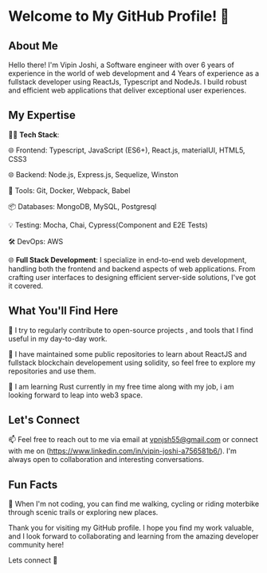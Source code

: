 # Welcome to My GitHub Profile! 👋

## About Me

Hello there! I'm Vipin Joshi, a Software engineer with over 6 years of experience in the world of web development and 4 Years of experience as a fullstack developer using ReactJs, Typescript and NodeJs. I build robust and efficient web applications that deliver exceptional user experiences.

## My Expertise

👨‍💻 **Tech Stack**:

🌐 Frontend: Typescript, JavaScript (ES6+), React.js, materialUI, HTML5, CSS3

🌐 Backend: Node.js, Express.js, Sequelize, Winston

🧰 Tools: Git, Docker, Webpack, Babel

📦 Databases: MongoDB, MySQL, Postgresql

💡 Testing: Mocha, Chai, Cypress(Component and E2E Tests)

🛠️ DevOps: AWS


🌐 **Full Stack Development**: I specialize in end-to-end web development, handling both the frontend and backend aspects of web applications. From crafting user interfaces to designing efficient server-side solutions, I've got it covered.

## What You'll Find Here

🚀 I try to regularly contribute to open-source projects , and tools that I find useful in my day-to-day work.

🧰 I have maintained some public repositories to learn about ReactJS and fullstack blockchain developement using solidity, so feel free to explore my repositories and use them.

🦀 I am learning Rust currently in my free time along with my job, i am looking forward to leap into web3 space.

## Let's Connect

📫 Feel free to reach out to me via email at vpnjsh55@gmail.com or connect with me on (https://www.linkedin.com/in/vipin-joshi-a756581b6/). I'm always open to collaboration and interesting conversations.

## Fun Facts

🚴 When I'm not coding, you can find me walking, cycling or riding moterbike through scenic trails or exploring new places.

Thank you for visiting my GitHub profile. I hope you find my work valuable, and I look forward to collaborating and learning from the amazing developer community here!

Lets connect 🚀
